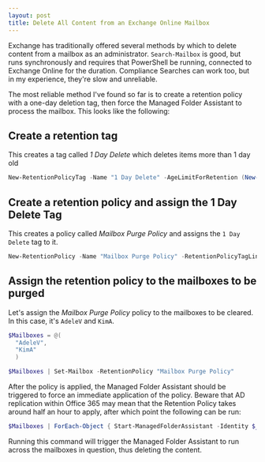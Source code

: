 ```yaml
---
layout: post
title: Delete All Content from an Exchange Online Mailbox
---
```


Exchange has traditionally offered several methods by which to delete content 
from a mailbox as an administrator. `Search-Mailbox` is good, but runs 
synchronously and requires that PowerShell be running, connected to Exchange 
Online for the duration. Compliance Searches can work too, but in my experience,
they're slow and unreliable.

The most reliable method I've found so far is to create a retention policy with
a one-day deletion tag, then force the Managed Folder Assistant to process the
mailbox. This looks like the following:

## Create a retention tag

This creates a tag called *1 Day Delete* which deletes items more than 1 day 
old

```powershell
New-RetentionPolicyTag -Name "1 Day Delete" -AgeLimitForRetention (New-TimeSpan -Days 1) -RetentionAction DeleteAndAllowRecovery -Type "All"
```

## Create a retention policy and assign the 1 Day Delete Tag

This creates a policy called *Mailbox Purge Policy* and assigns the 
`1 Day Delete` tag to it.

```powershell
New-RetentionPolicy -Name "Mailbox Purge Policy" -RetentionPolicyTagLinks "1 Day Delete"
```

## Assign the retention policy to the mailboxes to be purged

Let's assign the *Mailbox Purge Policy* policy to the mailboxes to be cleared.
In this case, it's `AdeleV` and `KimA`.

```powershell
$Mailboxes = @(
  "AdeleV",
  "KimA"
  )

$Mailboxes | Set-Mailbox -RetentionPolicy "Mailbox Purge Policy"
```

After the policy is applied, the Managed Folder Assistant should be triggered
to force an immediate application of the policy. Beware that AD replication
within Office 365 may mean that the Retention Policy takes around half an hour
to apply, after which point the following can be run:

```powershell
$Mailboxes | ForEach-Object { Start-ManagedFolderAssistant -Identity $_ }
```

Running this command will trigger the Managed Folder Assistant to run across 
the mailboxes in question, thus deleting the content.
